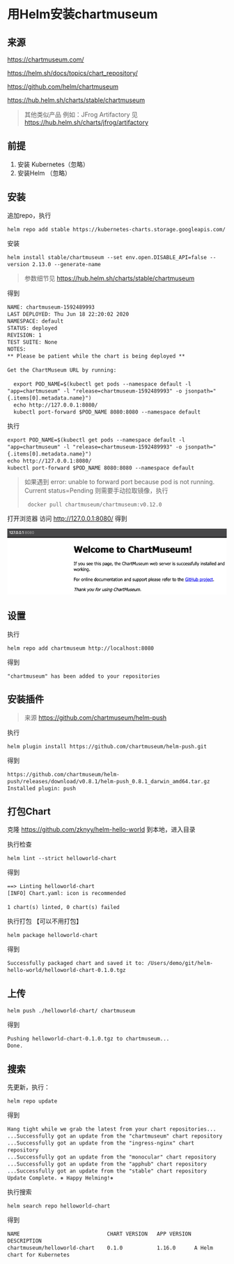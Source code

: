 # 用Helm安装chartmuseum

## 来源

https://chartmuseum.com/

https://helm.sh/docs/topics/chart_repository/

https://github.com/helm/chartmuseum

https://hub.helm.sh/charts/stable/chartmuseum

> 其他类似产品 例如：JFrog Artifactory  见 https://hub.helm.sh/charts/jfrog/artifactory

## 前提

1. 安装 Kubernetes（忽略）
2. 安装Helm   （忽略）

## 安装

追加repo，执行

```shell
helm repo add stable https://kubernetes-charts.storage.googleapis.com/
```

安装

```shell
helm install stable/chartmuseum --set env.open.DISABLE_API=false --version 2.13.0 --generate-name
```

> 参数细节见  https://hub.helm.sh/charts/stable/chartmuseum

得到

```shell
NAME: chartmuseum-1592489993
LAST DEPLOYED: Thu Jun 18 22:20:02 2020
NAMESPACE: default
STATUS: deployed
REVISION: 1
TEST SUITE: None
NOTES:
** Please be patient while the chart is being deployed **

Get the ChartMuseum URL by running:

  export POD_NAME=$(kubectl get pods --namespace default -l "app=chartmuseum" -l "release=chartmuseum-1592489993" -o jsonpath="{.items[0].metadata.name}")
  echo http://127.0.0.1:8080/
  kubectl port-forward $POD_NAME 8080:8080 --namespace default
```

执行

```shell
export POD_NAME=$(kubectl get pods --namespace default -l "app=chartmuseum" -l "release=chartmuseum-1592489993" -o jsonpath="{.items[0].metadata.name}")
echo http://127.0.0.1:8080/
kubectl port-forward $POD_NAME 8080:8080 --namespace default
```

> 如果遇到 error: unable to forward port because pod is not running. Current status=Pending  则需要手动拉取镜像，执行
>
> ```shell
>  docker pull chartmuseum/chartmuseum:v0.12.0
> ```

打开浏览器 访问 http://127.0.0.1:8080/ 得到

![homepage](https://raw.githubusercontent.com/zknyy/helm-chartmuseum-install/master/homepage.png)

## 设置

执行

```shell
helm repo add chartmuseum http://localhost:8080
```

得到

```
"chartmuseum" has been added to your repositories
```



## 安装插件

> 来源  https://github.com/chartmuseum/helm-push

执行

```shell
helm plugin install https://github.com/chartmuseum/helm-push.git
```

得到

```
https://github.com/chartmuseum/helm-push/releases/download/v0.8.1/helm-push_0.8.1_darwin_amd64.tar.gz
Installed plugin: push
```







## 打包Chart

克隆 https://github.com/zknyy/helm-hello-world 到本地，进入目录

执行检查

```shell
helm lint --strict helloworld-chart
```

得到

```
==> Linting helloworld-chart
[INFO] Chart.yaml: icon is recommended

1 chart(s) linted, 0 chart(s) failed
```

执行打包 【可以不用打包】

```shell
helm package helloworld-chart 
```

得到

```shell
Successfully packaged chart and saved it to: /Users/demo/git/helm-hello-world/helloworld-chart-0.1.0.tgz
```

## 上传

```shell
helm push ./helloworld-chart/ chartmuseum
```

得到

```
Pushing helloworld-chart-0.1.0.tgz to chartmuseum...
Done.
```

## 搜索

先更新，执行：

```
helm repo update
```

得到

```
Hang tight while we grab the latest from your chart repositories...
...Successfully got an update from the "chartmuseum" chart repository
...Successfully got an update from the "ingress-nginx" chart repository
...Successfully got an update from the "monocular" chart repository
...Successfully got an update from the "apphub" chart repository
...Successfully got an update from the "stable" chart repository
Update Complete. ⎈ Happy Helming!⎈ 
```

执行搜索

```shell
helm search repo helloworld-chart
```

得到

```
NAME                        	CHART VERSION	APP VERSION	DESCRIPTION                
chartmuseum/helloworld-chart	0.1.0        	1.16.0     	A Helm chart for Kubernetes
```

